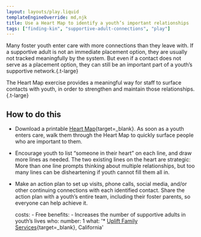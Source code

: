 ```yaml
---
layout: layouts/play.liquid
templateEngineOverride: md,njk
title: Use a Heart Map to identify a youth’s important relationships
tags: ["finding-kin", "supportive-adult-connections", "play"]
---
```


Many foster youth enter care with more connections than they leave with. If a supportive adult is not an immediate placement option, they are usually not tracked meaningfully by the system. But even if a contact does not serve as a placement option, they can still be an important part of a youth’s supportive network.{.t-large}

The Heart Map exercise provides a meaningful way for staff to surface contacts with youth, in order to strengthen and maintain those relationships.{.t-large}

## How to do this

* Download a printable [Heart Map](/static/assets/heartmap.pdf){target=_blank}. As soon as a youth enters care, walk them through the Heart Map to quickly surface people who are important to them.

* Encourage youth to list “someone in their heart” on each line, and draw more lines as needed. The two existing lines on the heart are strategic: More than one line prompts thinking about multiple relationships, but too many lines can be disheartening if youth cannot fill them all in.

* Make an action plan to set up visits, phone calls, social media, and/or other continuing connections with each identified contact. Share the action plan with a youth’s entire team, including their foster parents, so everyone can help achieve it.

    costs:
      - Free
    benefits:
      - Increases the number of supportive adults in youth’s lives
    who:
      number: 1
      what: '* [Uplift Family Services](https://upliftfs.org/){target=_blank}, California'
 